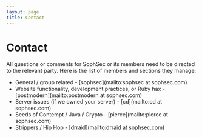 ```yaml
---
layout: page
title: Contact
---
```


# Contact

All questions or comments for SophSec or its members need to be directed to
the relevant party. Here is the list of members and sections they manage:

* General / group related - [sophsec](mailto:sophsec at sophsec.com)
* Website functionality, development practices, or Ruby hax -
  [postmodern](mailto:postmodern at sophsec.com)
* Server issues (if we owned your server) - [cd](mailto:cd at sophsec.com)
* Seeds of Contempt / Java / Crypto - [pierce](mailto:pierce at sophsec.com)
* Strippers / Hip Hop - [drraid](mailto:drraid at sophsec.com)

